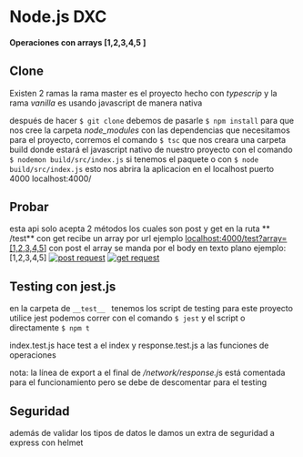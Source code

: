 # Node.js DXC
####  **Operaciones con arrays [1,2,3,4,5 ]**

## Clone
Existen 2 ramas  la rama master es el proyecto hecho con *typescrip* y la rama *vanilla* es usando javascript de manera  nativa

después de hacer `$ git clone` debemos de pasarle 
 `$ npm install`
para que nos cree la carpeta
*node_modules* con las dependencias que necesitamos para el proyecto,
corremos el comando `$ tsc`  que nos creara una carpeta build  donde estará el javascript nativo de nuestro proyecto
con el comando `$ nodemon build/src/index.js` si tenemos el paquete o con `$ node  build/src/index.js`
esto nos abrira la aplicacion en el localhost puerto 4000 localhost:4000/



## Probar
esta api  solo acepta 2 métodos los cuales son post y get en la ruta ** /test**
con get recibe un array por url ejemplo [localhost:4000/test?array=[1,2,3,4,5]](http://localhost:4000/test?array=[1,2,3,4,5] "localhost:4000/test?array=[1,2,3,4,5]")
con post  el array  se manda por el  body  en texto plano ejemplo: [1,2,3,4,5]
[![post request](post "post request")](http://img.fenixzone.net/i/HiSsFEW.png "post request")
[![get request](get "get request")](http://img.fenixzone.net/i/RfUOHFs.png "get request")

## Testing con jest.js
en la carpeta de `__test__ ` tenemos los script de testing para este proyecto utilice
jest podemos correr con  el comando `$ jest` y el script o directamente `$ npm t`

index.test.js hace test a  el index y response.test.js a las funciones de  operaciones

nota: la línea de export a el final de */network/response.j*s está comentada para el funcionamiento pero se
debe de descomentar para el testing

## Seguridad
además de validar los tipos de datos le damos un extra de seguridad a express con helmet

